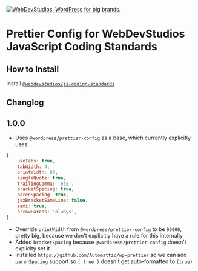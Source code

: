 <a href="https://webdevstudios.com/contact/"><img src="https://webdevstudios.com/wp-content/uploads/2018/04/wds-github-banner.png" alt="WebDevStudios. WordPress for big brands."></a>

# Prettier Config for WebDevStudios JavaScript Coding Standards

## How to Install

Install [`@webdevstudios/js-coding-standards`](https://github.com/WebDevStudios/js-coding-standards)

## Changlog

## 1.0.0

- Uses `@wordpress/prettier-config` as a base, which currently explicitly uses:

```js
{
    useTabs: true,
    tabWidth: 4,
    printWidth: 80,
    singleQuote: true,
    trailingComma: 'es5',
    bracketSpacing: true,
    parenSpacing: true,
    jsxBracketSameLine: false,
    semi: true,
    arrowParens: 'always',
}
```

- Override `printWidth` from `@wordpress/prettier-config` to be `99000`, pretty big, because we don't explicitly have a rule for this internally
- Added `bracketSpacing` because `@wordpress/prettier-config` doesn't explicity set it
- Installed `https://github.com/Automattic/wp-prettier` so we can add `parenSpacing` support so `( true )` doesn't get auto-formatted to `(true)`
